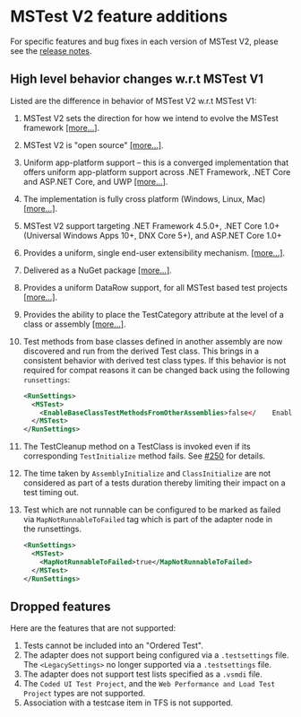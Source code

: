 # MSTest V2 feature additions

For specific features and bug fixes in each version of MSTest V2, please see the [release notes](releases.md).

## High level behavior changes w.r.t MSTest V1

Listed are the difference in behavior of MSTest V2 w.r.t MSTest V1:

1. MSTest V2 sets the direction for how we intend to evolve the MSTest framework [[more...]](https://blogs.msdn.microsoft.com/devops/2016/06/17/taking-the-mstest-framework-forward-with-mstest-v2/).
2. MSTest V2 is "open source" [[more...]](https://blogs.msdn.microsoft.com/devops/2017/04/05/mstest-v2-is-open-source/).
3. Uniform app-platform support – this is a converged implementation that offers uniform app-platform support across .NET Framework, .NET Core and ASP.NET Core, and UWP [[more...]](https://blogs.msdn.microsoft.com/devops/2016/09/01/announcing-mstest-v2-framework-support-for-net-core-1-0-rtm/).
4. The implementation is fully cross platform (Windows, Linux, Mac) [[more...]](https://blogs.msdn.microsoft.com/devops/2017/04/05/mstest-v2-is-open-source/).
5. MSTest V2 support targeting .NET Framework 4.5.0+, .NET Core 1.0+ (Universal Windows Apps 10+, DNX Core 5+), and ASP.NET Core 1.0+
6. Provides a uniform, single end-user extensibility mechanism. [[more...]](https://blogs.msdn.microsoft.com/devops/2017/07/18/extending-mstest-v2/).
7. Delivered as a NuGet package [[more...]](https://www.nuget.org/packages/MSTest.TestFramework/).
8. Provides a uniform DataRow support, for all MSTest based test projects [[more...]](https://blogs.msdn.microsoft.com/devops/2017/02/25/mstest-v2-now-and-ahead/).
9. Provides the ability to place the TestCategory attribute at the level of a class or assembly [[more...]](https://blogs.msdn.microsoft.com/devops/2017/02/25/mstest-v2-now-and-ahead/).
10. Test methods from base classes defined in another assembly are now discovered and run from the derived Test class. This brings in a consistent behavior with derived test class types. If this behavior is not required for compat reasons it can be changed back using the following `runsettings`:

    ```xml
    <RunSettings>    
      <MSTest> 
        <EnableBaseClassTestMethodsFromOtherAssemblies>false</    EnableBaseClassTestMethodsFromOtherAssemblies> 
      </MSTest> 
    </RunSettings>
    ```

11. The TestCleanup method on a TestClass is invoked even if its corresponding `TestInitialize` method fails. See [#250](https://github.com/Microsoft/testfx/issues/250) for details.
12. The time taken by `AssemblyInitialize` and `ClassInitialize` are not considered as part of a tests duration thereby limiting their impact on a test timing out.
13. Test which are not runnable can be configured to be marked as failed via `MapNotRunnableToFailed` tag which is part of the adapter node in the runsettings.

    ```xml
    <RunSettings>    
      <MSTest> 
        <MapNotRunnableToFailed>true</MapNotRunnableToFailed> 
      </MSTest> 
    </RunSettings>
    ```

## Dropped features

Here are the features that are not supported:

1. Tests cannot be included into an "Ordered Test".
2. The adapter does not support being configured via a `.testsettings` file.
   The `<LegacySettings>` no longer supported via a `.testsettings` file.
3. The adapter does not support test lists specified as a `.vsmdi` file.
4. The `Coded UI Test Project`, and the `Web Performance and Load Test Project` types are not supported.
5. Association with a testcase item in TFS is not supported.
